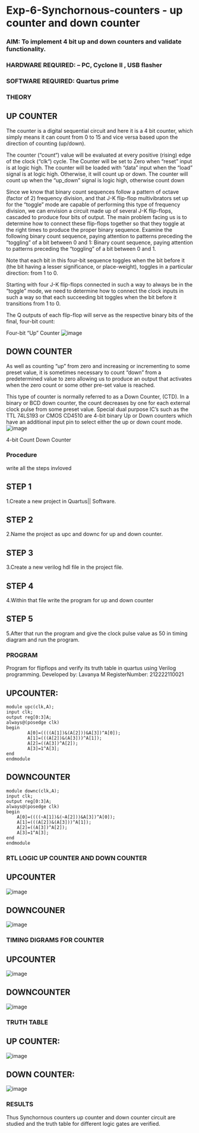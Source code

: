 # Exp-6-Synchornous-counters - up counter and down counter 
### AIM: To implement 4 bit up and down counters and validate  functionality.
### HARDWARE REQUIRED:  – PC, Cyclone II , USB flasher
### SOFTWARE REQUIRED:   Quartus prime
### THEORY 

## UP COUNTER 
The counter is a digital sequential circuit and here it is a 4 bit counter, which simply means it can count from 0 to 15 and vice versa based upon the direction of counting (up/down). 

The counter (“count“) value will be evaluated at every positive (rising) edge of the clock (“clk“) cycle.
The Counter will be set to Zero when “reset” input is at logic high.
The counter will be loaded with “data” input when the “load” signal is at logic high. Otherwise, it will count up or down.
The counter will count up when the “up_down” signal is logic high, otherwise count down

Since we know that binary count sequences follow a pattern of octave (factor of 2) frequency division, and that J-K flip-flop multivibrators set up for the “toggle” mode are capable of performing this type of frequency division, we can envision a circuit made up of several J-K flip-flops, cascaded to produce four bits of output.
The main problem facing us is to determine how to connect these flip-flops together so that they toggle at the right times to produce the proper binary sequence.
Examine the following binary count sequence, paying attention to patterns preceding the “toggling” of a bit between 0 and 1:
Binary count sequence, paying attention to patterns preceding the “toggling” of a bit between 0 and 1.

Note that each bit in this four-bit sequence toggles when the bit before it (the bit having a lesser significance, or place-weight), toggles in a particular direction: from 1 to 0.



 
 

Starting with four J-K flip-flops connected in such a way to always be in the “toggle” mode, we need to determine how to connect the clock inputs in such a way so that each succeeding bit toggles when the bit before it transitions from 1 to 0.

The Q outputs of each flip-flop will serve as the respective binary bits of the final, four-bit count:

 
 

Four-bit “Up” Counter
![image](https://user-images.githubusercontent.com/36288975/169644758-b2f4339d-9532-40c5-af40-8f4f8c942e2c.png)



## DOWN COUNTER 

As well as counting “up” from zero and increasing or incrementing to some preset value, it is sometimes necessary to count “down” from a predetermined value to zero allowing us to produce an output that activates when the zero count or some other pre-set value is reached.

This type of counter is normally referred to as a Down Counter, (CTD). In a binary or BCD down counter, the count decreases by one for each external clock pulse from some preset value. Special dual purpose IC’s such as the TTL 74LS193 or CMOS CD4510 are 4-bit binary Up or Down counters which have an additional input pin to select either the up or down count mode.
![image](https://user-images.githubusercontent.com/36288975/169644844-1a14e123-7228-4ed8-81a9-eb937dff4ac8.png)


4-bit Count Down Counter
### Procedure
 write all the steps invloved 
## STEP 1
1.Create a new project in Quartus|| Software.
## STEP 2
2.Name the project as upc and downc for up and down counter.
## STEP 3
3.Create a new verilog hdl file in the project file. 
## STEP 4
4.Within that file write the program for up and down counter
## STEP 5
5.After that run the program and give the clock pulse value as 50 in timing diagram and run the program.



### PROGRAM 

Program for flipflops  and verify its truth table in quartus using Verilog programming.
Developed by: Lavanya M
RegisterNumber: 212222110021

## UPCOUNTER:
```
module upc(clk,A);
input clk;
output reg[0:3]A;
always@(posedge clk)
begin
		A[0]=((((A[1])&(A[2]))&A[3])^A[0]);
		A[1]=(((A[2])&(A[3]))^A[1]);
		A[2]=((A[3])^A[2]);
		A[3]=1^A[3];
end
endmodule
```

## DOWNCOUNTER
```
module downc(clk,A);
input clk;
output reg[0:3]A;
always@(posedge clk)
begin
	A[0]=((((~A[1])&(~A[2]))&A[3])^A[0]);
	A[1]=(((A[2])&(A[3]))^A[1]);
	A[2]=((A[3])^A[2]);
	A[3]=1^A[3];
end
endmodule
```





### RTL LOGIC UP COUNTER AND DOWN COUNTER  

## UPCOUNTER
![image](https://github.com/LavanyaMuraleedharan/Exp-7-Synchornous-counters-/assets/120103862/7a01e873-0d26-4ede-94e0-b0fc210fe83f)

## DOWNCOUNER
![image](https://github.com/LavanyaMuraleedharan/Exp-7-Synchornous-counters-/assets/120103862/9dba974d-9e18-40cf-9e48-7ba1ef863d84)






### TIMING DIGRAMS FOR COUNTER  
## UPCOUNTER
![image](https://github.com/LavanyaMuraleedharan/Exp-7-Synchornous-counters-/assets/120103862/d66c25bb-925f-417c-8e7f-df33e9147971)


## DOWNCOUNTER
![image](https://github.com/LavanyaMuraleedharan/Exp-7-Synchornous-counters-/assets/120103862/a4c5b320-99f3-4535-9e5e-24a69f5eb22a)






### TRUTH TABLE 

## UP COUNTER:
![image](https://github.com/LavanyaMuraleedharan/Exp-7-Synchornous-counters-/assets/120103862/8fb213f3-00e7-43ea-8844-143b48f5cccd)

## DOWN COUNTER:
![image](https://github.com/LavanyaMuraleedharan/Exp-7-Synchornous-counters-/assets/120103862/a539f1e0-b04f-4350-bcb2-6dfcf6f2f595)



### RESULTS 
Thus Synchornous counters up counter and down counter circuit are studied and the truth table for different logic gates are verified.

